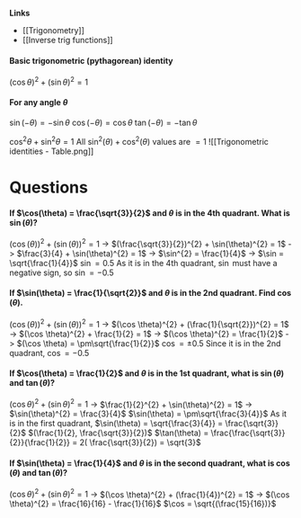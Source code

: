 **Links**
- [[Trigonometry]] 
- [[Inverse trig functions]] 

#### Basic trigonometric (pythagorean) identity
$(\cos \theta)^{2} + (\sin \theta)^{2} = 1$

#### For any angle $\theta$
$\sin(-\theta) = -\sin \theta$
$\cos(-\theta) = \cos \theta$
$\tan(-\theta) = -\tan \theta$

$\cos^{2} \theta + \sin^{2} \theta = 1$
All $\sin^{2}(\theta) + \cos^{2}(\theta)$ values are $=1$
![[Trigonometric identities - Table.png]]
# Questions
#### If $\cos(\theta) = \frac{\sqrt{3}}{2}$ and $\theta$ is in the 4th quadrant. What is $\sin(\theta)$?
$(\cos(\theta))^{2}  + (\sin (\theta))^{2} = 1$
-> $(\frac{\sqrt{3}}{2})^{2} + \sin(\theta)^{2} = 1$
-> $\frac{3}{4} + \sin(\theta)^{2} = 1$
-> $\sin^{2} = \frac{1}{4}$
-> $\sin = \sqrt{\frac{1}{4}}$
$\sin  = 0.5$
As it is in the 4th quadrant, $\sin$ must have a negative sign, so $\sin=-0.5$

#### If $\sin(\theta) = \frac{1}{\sqrt{2}}$ and $\theta$ is in the 2nd quadrant. Find $\cos(\theta)$.
$(\cos(\theta))^{2}  + (\sin (\theta))^{2} = 1$
-> $(\cos \theta)^{2} + (\frac{1}{\sqrt{2}})^{2} = 1$
-> $(\cos \theta)^{2} + \frac{1}{2} = 1$
-> $(\cos \theta)^{2} = \frac{1}{2}$
-> $(\cos \theta) = \pm\sqrt{\frac{1}{2}}$
$\cos = \pm0.5$
Since it is in the 2nd quadrant, $\cos = -0.5$

#### If $\cos(\theta) = \frac{1}{2}$ and $\theta$ is in the 1st quadrant, what is $\sin(\theta)$ and $\tan(\theta)$?
$(\cos \theta)^{2} + (\sin \theta)^{2} = 1$
-> $\frac{1}{2}^{2} + \sin(\theta)^{2} = 1$
-> $\sin(\theta)^{2} = \frac{3}{4}$
$\sin(\theta) = \pm\sqrt{\frac{3}{4}}$
As it is in the first quadrant, $\sin(\theta) = \sqrt{\frac{3}{4}} = \frac{\sqrt{3}}{2}$
$(\frac{1}{2}, \frac{\sqrt{3}}{2})$
$\tan(\theta) = \frac{\frac{\sqrt{3}}{2}}{\frac{1}{2}} = 2( \frac{\sqrt{3}}{2}) =  \sqrt{3}$


#### If $\sin(\theta) = \frac{1}{4}$ and $\theta$ is in the second quadrant, what is $\cos(\theta)$ and $\tan(\theta)$?
$(\cos \theta)^{2} + (\sin \theta)^{2} = 1$
-> $(\cos \theta)^{2} + (\frac{1}{4})^{2} = 1$
-> $(\cos \theta)^{2} = \frac{16}{16} - \frac{1}{16}$
$\cos = \sqrt{(\frac{15}{16})}$
